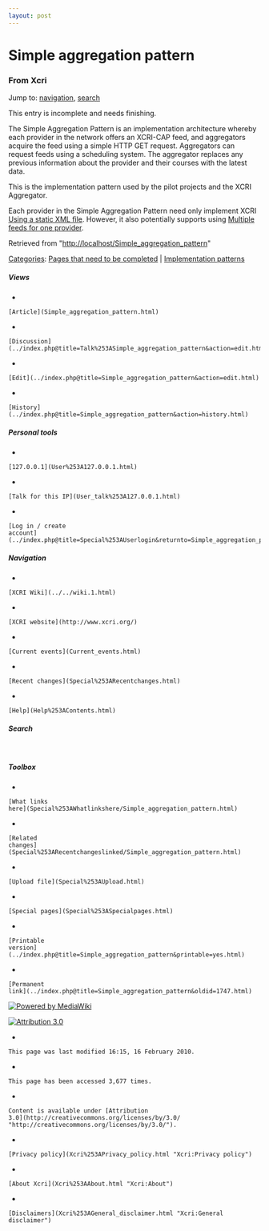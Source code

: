 ```yaml
---
layout: post
---
```








Simple aggregation pattern 
==========================













### From Xcri 







Jump to: [navigation](Simple_aggregation_pattern.html#column-one),
[search](Simple_aggregation_pattern.html#searchInput)





This entry is incomplete and needs finishing.



The Simple Aggregation Pattern is an implementation architecture whereby
each provider in the network offers an XCRI-CAP feed, and aggregators
acquire the feed using a simple HTTP GET request. Aggregators can
request feeds using a scheduling system. The aggregator replaces any
previous information about the provider and their courses with the
latest data.

This is the implementation pattern used by the pilot projects and the
XCRI Aggregator.

Each provider in the Simple Aggregation Pattern need only implement XCRI
[Using a static XML
file](Using_a_static_XML_file.html "Using a static XML file"). However,
it also potentially supports using [Multiple feeds for one
provider](Multiple_feeds_for_one_provider.html "Multiple feeds for one provider").



Retrieved from
"[http://localhost/Simple\_aggregation\_pattern](Simple_aggregation_pattern.html)"





[Categories](Special%253ACategories.html "Special:Categories"): [Pages that need to be
completed](Category%253APages_that_need_to_be_completed.html "Category:Pages that need to be completed")
| [Implementation
patterns](Category%253AImplementation_patterns.html "Category:Implementation patterns")

















##### Views



-   

    

    [Article](Simple_aggregation_pattern.html)
-   

    

    [Discussion](../index.php@title=Talk%253ASimple_aggregation_pattern&action=edit.html)
-   

    

    [Edit](../index.php@title=Simple_aggregation_pattern&action=edit.html)
-   

    

    [History](../index.php@title=Simple_aggregation_pattern&action=history.html)







##### Personal tools



-   

    

    [127.0.0.1](User%253A127.0.0.1.html)
-   

    

    [Talk for this IP](User_talk%253A127.0.0.1.html)
-   

    

    [Log in / create
    account](../index.php@title=Special%253AUserlogin&returnto=Simple_aggregation_pattern.html)











[](../../wiki.1.html "XCRI Wiki")





##### Navigation



-   

    

    [XCRI Wiki](../../wiki.1.html)
-   

    

    [XCRI website](http://www.xcri.org/)
-   

    

    [Current events](Current_events.html)
-   

    

    [Recent changes](Special%253ARecentchanges.html)
-   

    

    [Help](Help%253AContents.html)







##### Search





 









##### Toolbox



-   

    

    [What links
    here](Special%253AWhatlinkshere/Simple_aggregation_pattern.html)
-   

    

    [Related
    changes](Special%253ARecentchangeslinked/Simple_aggregation_pattern.html)
-   

    

    [Upload file](Special%253AUpload.html)
-   

    

    [Special pages](Special%253ASpecialpages.html)
-   

    

    [Printable
    version](../index.php@title=Simple_aggregation_pattern&printable=yes.html)
-   

    

    [Permanent
    link](../index.php@title=Simple_aggregation_pattern&oldid=1747.html)















[![Powered by
MediaWiki](../skins/common/images/poweredby_mediawiki_88x31.png)](http://www.mediawiki.org/)





[![Attribution 3.0
](http://i.creativecommons.org/l/by/3.0/88x31.png)](http://creativecommons.org/licenses/by/3.0/)



-   

    

    This page was last modified 16:15, 16 February 2010.
-   

    

    This page has been accessed 3,677 times.
-   

    

    Content is available under [Attribution
    3.0](http://creativecommons.org/licenses/by/3.0/ "http://creativecommons.org/licenses/by/3.0/").
-   

    

    [Privacy policy](Xcri%253APrivacy_policy.html "Xcri:Privacy policy")
-   

    

    [About Xcri](Xcri%253AAbout.html "Xcri:About")
-   

    

    [Disclaimers](Xcri%253AGeneral_disclaimer.html "Xcri:General disclaimer")





